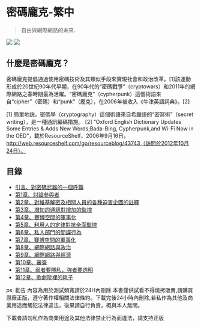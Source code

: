 # 密碼龐克-繁中
> 自由與網際網路的未來.    

![](https://img.shields.io/badge/%E4%BD%9C%E8%80%85-%E6%9C%B1%E5%88%A9%E5%AE%89%C2%B7%E9%98%BF%E6%A1%91%E5%A5%87-orange.svg)
![](https://img.shields.io/badge/%E7%B0%A1%E4%B8%AD%E7%BF%BB%E8%AD%AF-Gavroche%20-lightgrey.svg)

## 什麼是密碼龐克？

密碼龐克提倡通過使用密碼技術及其類似手段來實現社會和政治改革。[1]該運動形成於20世紀90年代早期，在90年代的“密碼戰爭”（cryptowars）和2011年的網際網路之春時期最為活躍。“密碼龐克”（cypherpunk）這個術語來自“cipher”（密碼）和“punk”（龐克），在2006年被收入《牛津英語詞典》。[2]


[1] 簡單地説，密碼學（cryptography）這個術語來自希臘語的“密寫術”（secret writing），是一種通訊編碼措施。
[2] “Oxford English Dictionary Updates Some Entries & Adds New Words;Bada-Bing,
Cypherpunk,and Wi-Fi Now in the OED”，載於ResourceShelf，2006年9月16日，
http://web.resourceshelf.com/go/resourceblog/43743（訪問於2012年10月24日）。

## 目錄

* [引言、對密碼武器的一個呼籲](引言、對密碼武器的一個呼籲.md)    
* [第1章、討論參與者](第1章.md)    
* [第2章、對維基解密及相關人員的各種迫害企圖的註釋](第2章.md)    
* [第3章、增加的通訊對增加的監控](第3章.md)    
* [第4章、賽博空間的軍事化](第4章.md)    
* [第5章、利用人的定律對抗全面監控](第5章.md)    
* [第6章、私人部門的間諜行為](第6章.md)    
* [第7章、賽博空間的軍事化](第7章.md)    
* [第8章、網際網路與政治](第8章.md)    
* [第9章、網際網路與經濟](第9章.md)    
* [第10章、審查](第10章.md)    
* [第11章、弱者要隱私，強者要透明](第11章.md)    
* [第12章、歌劇院裡的耗子](第12章.md)    

ps. 勸告 內容為用於測試頻寬請於24H內刪除.本書僅供試看不得燒拷販賣,請購買原廠正版，遵守著作權相關法律條約。下載完後24小時內刪除,若私作為其他及商業用途而觸犯法律違法，後果請自行負責，概與本人無關。

下載者請勿私作為商業用途及其他法律禁止行為而違法，請支持正版